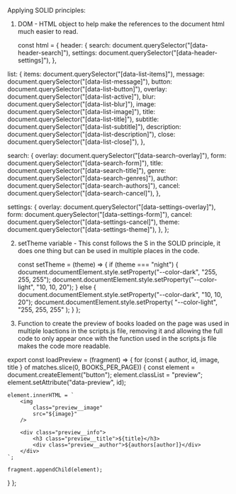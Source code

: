Applying SOLID principles:

1. DOM - HTML object to help make the references to the document html much easier to read.

   const html = {
   header: {
   search: document.querySelector("[data-header-search]"),
   settings: document.querySelector("[data-header-settings]"),
   },

list: {
items: document.querySelector("[data-list-items]"),
message: document.querySelector("[data-list-message]"),
button: document.querySelector("[data-list-button]"),
overlay: document.querySelector("[data-list-active]"),
blur: document.querySelector("[data-list-blur]"),
image: document.querySelector("[data-list-image]"),
title: document.querySelector("[data-list-title]"),
subtitle: document.querySelector("[data-list-subtitle]"),
description: document.querySelector("[data-list-description]"),
close: document.querySelector("[data-list-close]"),
},

search: {
overlay: document.querySelector("[data-search-overlay]"),
form: document.querySelector("[data-search-form]"),
title: document.querySelector("[data-search-title]"),
genre: document.querySelector("[data-search-genres]"),
author: document.querySelector("[data-search-authors]"),
cancel: document.querySelector("[data-search-cancel]"),
},

settings: {
overlay: document.querySelector("[data-settings-overlay]"),
form: document.querySelector("[data-settings-form]"),
cancel: document.querySelector("[data-settings-cancel]"),
theme: document.querySelector("[data-settings-theme]"),
},
};

2. setTheme variable - This const follows the S in the SOLID principle, it does one thing but can be used in multiple places in the code.

   const setTheme = (theme) => {
   if (theme === "night") {
   document.documentElement.style.setProperty("--color-dark", "255, 255, 255");
   document.documentElement.style.setProperty("--color-light", "10, 10, 20");
   } else {
   document.documentElement.style.setProperty("--color-dark", "10, 10, 20");
   document.documentElement.style.setProperty(
   "--color-light",
   "255, 255, 255"
   );
   }
   };

3. Function to create the preview of books loaded on the page was used in multiple loactions in the scripts.js file, removing it and allowing the full code to only appear once with the function used in the scripts.js file makes the code more readable.

export const loadPreview = (fragment) => {
for (const { author, id, image, title } of matches.slice(0, BOOKS_PER_PAGE)) {
const element = document.createElement("button");
element.classList = "preview";
element.setAttribute("data-preview", id);

    element.innerHTML = `
        <img
            class="preview__image"
            src="${image}"
        />

        <div class="preview__info">
            <h3 class="preview__title">${title}</h3>
            <div class="preview__author">${authors[author]}</div>
        </div>
    `;

    fragment.appendChild(element);

}
};
